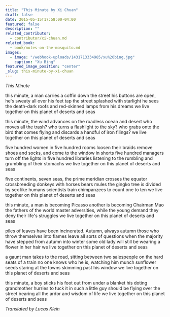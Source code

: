 ```yaml
---
title: "This Minute by Xi Chuan"
draft: false
date: 2015-05-15T17:58:00-04:00
featured: false
description: ""
related_contributor:
  - contributor/xi-chuan.md
related_book:
  - book/notes-on-the-mosquito.md
images:
  - image: "/webhook-uploads/1431713334985/xu%20bing.jpg"
    caption: "Xu Bing"
featured_image_position: "center"
_slug: this-minute-by-xi-chuan
---
```


_This Minute_

this minute, a man carries a coffin down the street
his buttons are open, he's sweaty all over
his feet tap the street splashed with starlight
he sees the death-dark roofs and red-skinned lamps from his dreams
we live together on this planet of deserts and seas

this minute, the wind advances on the roadless ocean and desert
who moves all the trash? who turns a flashlight to the sky?
who grabs onto the bird that comes flying
and discards a handful of iron filings?
we live together on this planet of deserts and seas

five hundred women in five hundred rooms loosen their braids
remove shoes and socks, and come to the window in shorts
five hundred managers turn off the lights in five hundred libraries
listening to the rumbling and grumbling of their stomachs
we live together on this planet of deserts and seas

five continents, seven seas, the prime meridian crosses the equator
crossbreeding donkeys with horses bears mules
the gingko tree is divided by sex like humans
scientists train chimpanzees to count one to ten
we live together on this planet of deserts and seas

this minute, a man is becoming Picasso
another is becoming Chairman Mao
the fathers of the world master adversities, while the young
demand they deny their life's struggles
we live together on this planet of deserts and seas

piles of leaves have been incinerated. Autumn, always autumn
those who throw themselves into flames leave all sorts of questions
when the majority have stepped from autumn into winter
some old lady will still be wearing a flower in her hair
we live together on this planet of deserts and seas

a gaunt man takes to the road, sitting between
two salespeople on the hard seats of a train
no one knows who he is, watching him munch sunflower seeds
staring at the towns skimming past his window
we live together on this planet of deserts and seas

this minute, a boy sticks his foot out from under a blanket
his doting grandmother hurries to tuck it in
such a little guy should be flying over the street
bearing all the ardor and wisdom of life
we live together on this planet of deserts and seas

_Translated by Lucas Klein_

